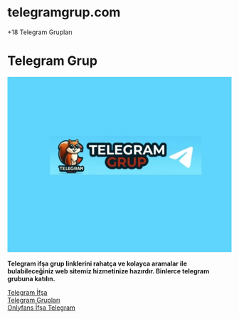 # telegramgrup.com
+18 Telegram Grupları
# Telegram Grup

![Telegram Grup](https://github.com/telegramgrupp/telegramgrup.com/blob/main/tumblr_b9accb5a623d424f59b0a55eceb91c27_ba229aa8_540.jpg)

**Telegram ifşa grup linklerini rahatça ve kolayca aramalar ile bulabileceğiniz web sitemiz hizmetinize hazırdır. Binlerce telegram grubuna katılın.**

[Telegram İfşa](https://telegramgrup.com)  
[Telegram Grupları](https://telegramgrup.com)  
[Onlyfans İfşa Telegram](https://telegramgrup.com)
